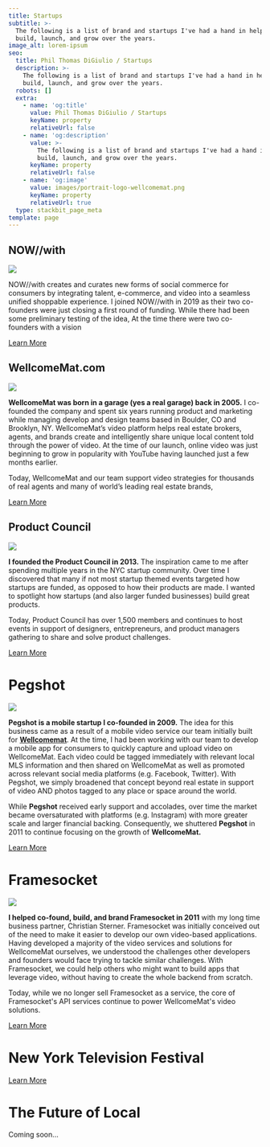 ```yaml
---
title: Startups
subtitle: >-
  The following is a list of brand and startups I've had a hand in helping
  build, launch, and grow over the years.
image_alt: lorem-ipsum
seo:
  title: Phil Thomas DiGiulio / Startups
  description: >-
    The following is a list of brand and startups I've had a hand in helping
    build, launch, and grow over the years.
  robots: []
  extra:
    - name: 'og:title'
      value: Phil Thomas DiGiulio / Startups
      keyName: property
      relativeUrl: false
    - name: 'og:description'
      value: >-
        The following is a list of brand and startups I've had a hand in helping
        build, launch, and grow over the years.
      keyName: property
      relativeUrl: false
    - name: 'og:image'
      value: images/portrait-logo-wellcomemat.png
      keyName: property
      relativeUrl: true
  type: stackbit_page_meta
template: page
---
```

## NOW//with

![](images/image-nowwith-chief-product-officer.jpg)

NOW//with creates and curates new forms of social commerce for consumers by integrating talent, e-commerce, and video into a seamless unified shoppable experience. I joined NOW//with in 2019 as their two co-founders were just closing a first round of funding. While there had been some preliminary testing of the idea,  At the time there were two co-founders with a vision  

[Learn More](/work/wellcomemat/)



## WellcomeMat.com

![](images/panoramic-tomato.jpg)

**WellcomeMat was born in a garage (yes a real garage) back in 2005.** I co-founded the company and spent six years running product and marketing while managing develop and design teams based in Boulder, CO and Brooklyn, NY. WellcomeMat’s video platform helps real estate brokers, agents, and brands create and intelligently share unique local content told through the power of video. At the time of our launch, online video was just beginning to grow in popularity with YouTube having launched just a few months earlier.

Today, WellcomeMat and our team support video strategies for thousands of real agents and many of world’s leading real estate brands,

[Learn More](/work/wellcomemat/)

## Product Council

![](images/image-startups-product-council.jpg)

**I founded the Product Council in 2013.** The inspiration came to me after spending multiple years in the NYC startup community. Over time I discovered that many if not most startup themed events targeted how startups are funded, as opposed to how their products are made. I wanted to spotlight how startups (and also larger funded businesses) build great products.

Today, Product Council has over 1,500 members and continues to host events in support of designers, entrepreneurs, and product managers gathering to share and solve product challenges.

[Learn More](/work/product-council/)

# Pegshot

![](images/portrait-image-pegshot.jpg)

**Pegshot is a mobile startup I co-founded in 2009.** The idea for this business came as a result of a mobile video service our team initially built for [**Wellcomemat**](https://www.wellcomemat.com/). At the time, I had been working with our team to develop a mobile app for consumers to quickly capture and upload video on WellcomeMat. Each video could be tagged immediately with relevant local MLS information and then shared on WellcomeMat as well as promoted across relevant social media platforms (e.g. Facebook, Twitter). With Pegshot, we simply broadened that concept beyond real estate in support of video AND photos tagged to any place or space around the world.

While **Pegshot** received early support and accolades, over time the market became oversaturated with platforms (e.g. Instagram) with more greater scale and larger financial backing. Consequently, we shuttered **Pegshot** in 2011 to continue focusing on the growth of **WellcomeMat.**

[Learn More](/work/pegshot/)

# Framesocket

![](images/image-framesocket.png)

**I helped co-found, build, and brand Framesocket in 2011** with my long time business partner, Christian Sterner. Framesocket was initially conceived out of the need to make it easier to develop our own video-based applications. Having developed a majority of the video services and solutions for WellcomeMat ourselves, we understood the challenges other developers and founders would face trying to tackle similar challenges. With Framesocket, we could help others who might want to build apps that leverage video, without having to create the whole backend from scratch.

Today, while we no longer sell Framesocket as a service, the core of Framesocket's API services continue to power WellcomeMat's video solutions.

[Learn More](/work/framesocket/)

# New York Television Festival

[Learn More](/work/nytvf/)

# The Future of Local

Coming soon...
